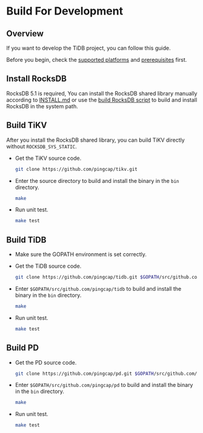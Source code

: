 # Build For Development

## Overview

If you want to develop the TiDB project, you can follow this guide.

Before you begin, check the [supported platforms](./requirements.md#supported-platforms) and [prerequisites](./requirements.md#prerequisites) first.

## Install RocksDB

RocksDB 5.1 is required, You can install the RocksDB shared library manually according to [INSTALL.md](https://github.com/facebook/rocksdb/blob/master/INSTALL.md) or use the [build RocksDB script](../scripts/build_rocksdb.sh) to build and install RocksDB in the system path.

## Build TiKV

After you install the RocksDB shared library, you can build TiKV directly without `ROCKSDB_SYS_STATIC`.

+ Get the TiKV source code.

    ```bash
    git clone https://github.com/pingcap/tikv.git 
    ```
+ Enter the source directory to build and install the binary in the `bin` directory.

    ```bash
    make
    ```
    
+ Run unit test.
    
    ```bash
    make test
    ```

## Build TiDB

+ Make sure the GOPATH environment is set correctly.

+ Get the TiDB source code.

    ```bash
    git clone https://github.com/pingcap/tidb.git $GOPATH/src/github.com/pingcap/tidb
    ```
    
+ Enter `$GOPATH/src/github.com/pingcap/tidb` to build and install the binary in the `bin` directory.

    ```bash
    make
    ```
+ Run unit test.
    
    ```bash
    make test
    ```

## Build PD

+ Get the PD source code.

    ```bash
    git clone https://github.com/pingcap/pd.git $GOPATH/src/github.com/pingcap/pd
    ```
    
+ Enter `$GOPATH/src/github.com/pingcap/pd` to build and install the binary in the `bin` directory.

    ```bash
    make
    ```
+ Run unit test.
    
    ```bash
    make test
    ```

